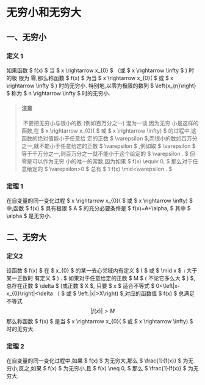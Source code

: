 # 无穷小和无穷大

## 一、无穷小

### 定义 1

如果函数 $ f(x) $ 当 $ x \rightarrow x_{0} $ （或 $ x \rightarrow \infty $ ) 时的极 限为 零,那么称函数
$ f(x) $ 为当 $ x \rightarrow x_{0}( $ 或 $ x \rightarrow \infty $ ) 时的无穷小.
特别地,以零为极限的数列 $ \left\{x_{n}\right\} $ 称为 $ n \rightarrow \infty $ 时的无穷小.

> #### 注意
>
> ​	不要把无穷小与很小的数 (例如百万分之一) 混为一谈,因为无穷 小是这样的函数,在 $ x \rightarrow x_{0}( $ 或 $ x \rightarrow \infty) $ 的过程中,这函数的绝对值能小于任意给 定的正数 $ \varepsilon $,而很小的数如百万分之一,就不能小于任意给定的正数 $ \varepsilon $ ,例如取 $ \varepsilon $ 等于千万分之一,则百万分之一就不能小于这个给定的 $ \varepsilon . $ 但零是可以作为无穷 小的唯一的常数,因为如果 $ f(x) \equiv 0, $ 那么对于任意给定的 $ \varepsilon>0 $ 总有 $ 1 f(x) \mid<\varepsilon . $

### 定理 1

在自变量的同一变化过程 $ x \rightarrow x_{0}( $ 或 $ x \rightarrow \infty) $ 中,函数 $ f(x) $ 具有极限 $ A $ 的充分必要条件是 $ f(x)=A+\alpha, $ 其中 $ \alpha $ 是无穷小.

## 二、无穷大

### 定义2

设函数 $ f(x) $ 在 $ x_{0} $ 的某一去心邻域内有定义 $ ( $ 或 $ \mid x $ ।大于某一正数时 有定义 $ ) . $ 如果对于任意给定的正数 $ M $ ( 不论它多么大 $ ) $, 总存在正数 $ \delta $ (或正数 $ X $, 只要 $ x $ 适合不等式 $ 0<\left|x-x_{0}\right|<\delta （ $ 或 $ \left.|x|>X\right) $,对应的函数值 $ f(x) $ 总满足不等式
$$
|f(x)|>M
$$
那么称函数 $ f(x) $ 是当 $ x \rightarrow x_{0}( $ 或 $ x \rightarrow \infty) $ 时的无穷大.

### 定理 2

在自变量的同一变化过程中,如果 $ f(x) $ 为无穷大,那么 $ \frac{1}{f(x)} $ 为无穷小;反之,如果 $ f(x) $ 为无穷小,且 $ f(x) \neq 0, $ 那么 $ \frac{1}{f(x)} $ 为无穷大.